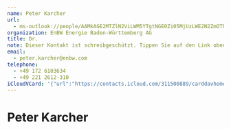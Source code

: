 ```yaml
---
name: Peter Karcher
url:
  - ms-outlook://people/AAMkAGE2MTZlN2ViLWM5YTgtNGE0Zi05MjUzLWE2N2ZmOTNiNzU1NwBGAAAAAAATi9mlcaWmRrOUSDPipn7pBwDaKeY3E0WlQqDBzbWTDvYeAAAAqKThAADHJuMw62o-TK0TKb6l_TD0AADKuzqfAAA=?accountKey=8f7e2b1612c1987325fb966238129f30&accountExportedAt=559252279.911066
organization: EnBW Energie Baden-Württemberg AG
title: Dr.
note: Dieser Kontakt ist schreibgeschützt. Tippen Sie auf den Link oben\, um
email:
  - peter.karcher@enbw.com
telephone:
  - +49 172 6103634
  - +49 221 2612-310
iCloudVCard: '{"url":"https://contacts.icloud.com/311500889/carddavhome/card/400EB2E8-7619-40BC-831A-F630786D1D3F.vcf","etag":"\"kmfha611\"","data":"BEGIN:VCARD\r\nVERSION:3.0\r\nFN:\r\nN:Karcher;Peter;;;\r\nUID:AB816C43-663E-4481-BCE3-8E86834F5079\r\nitem2.X-ABLABEL:Outlook\r\nPRODID:-//Apple Inc.//iOS 11.4.1//EN\r\nREV:2025-04-03T22:19:11Z\r\nURL:ms-outlook://people/AAMkAGE2MTZlN2ViLWM5YTgtNGE0Zi05MjUzLWE2N2ZmOTNiNzU\r\n 1NwBGAAAAAAATi9mlcaWmRrOUSDPipn7pBwDaKeY3E0WlQqDBzbWTDvYeAAAAqKThAADHJuMw62\r\n o-TK0TKb6l_TD0AADKuzqfAAA=?accountKey=8f7e2b1612c1987325fb966238129f30&acco\r\n untExportedAt=559252279.911066\r\nORG:EnBW Energie Baden-Württemberg AG;\r\nTITLE:Dr.\r\nNOTE:Dieser Kontakt ist schreibgeschützt. Tippen Sie auf den Link oben\\, um\r\nEMAIL:peter.karcher@enbw.com\r\nTEL:+49 172 6103634\r\nTEL:+49 221 2612-310\r\nEND:VCARD"}'
---
```

# Peter Karcher